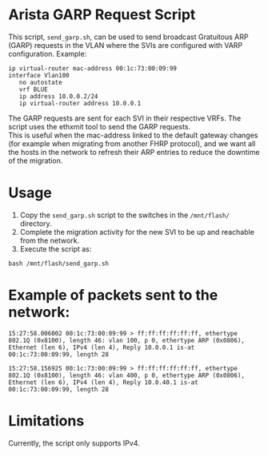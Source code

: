 # Arista GARP Request Script
This script, `send_garp.sh`, can be used to send broadcast Gratuitous ARP (GARP) requests in the VLAN where the SVIs are configured with VARP configuration. 
Example: 
```
ip virtual-router mac-address 00:1c:73:00:09:99
interface Vlan100
   no autostate
   vrf BLUE
   ip address 10.0.0.2/24
   ip virtual-router address 10.0.0.1
```
The GARP requests are sent for each SVI in their respective VRFs. The script uses the ethxmit tool to send the GARP requests.  
This is useful when the mac-address linked to the default gateway changes (for example when migrating from another FHRP protocol), and we want all the hosts in the network to refresh their ARP entries to reduce the downtime of the migration.

# Usage
1. Copy the `send_garp.sh` script to the switches in the `/mnt/flash/` directory.
2. Complete the migration activity for the new SVI to be up and reachable from the network.
3. Execute the script as:
```
bash /mnt/flash/send_garp.sh
```

# Example of packets sent to the network: 
```
15:27:58.006002 00:1c:73:00:09:99 > ff:ff:ff:ff:ff:ff, ethertype 802.1Q (0x8100), length 46: vlan 100, p 0, ethertype ARP (0x0806), Ethernet (len 6), IPv4 (len 4), Reply 10.0.0.1 is-at 00:1c:73:00:09:99, length 28

15:27:58.156925 00:1c:73:00:09:99 > ff:ff:ff:ff:ff:ff, ethertype 802.1Q (0x8100), length 46: vlan 400, p 0, ethertype ARP (0x0806), Ethernet (len 6), IPv4 (len 4), Reply 10.0.40.1 is-at 00:1c:73:00:09:99, length 28
```

# Limitations
Currently, the script only supports IPv4.

